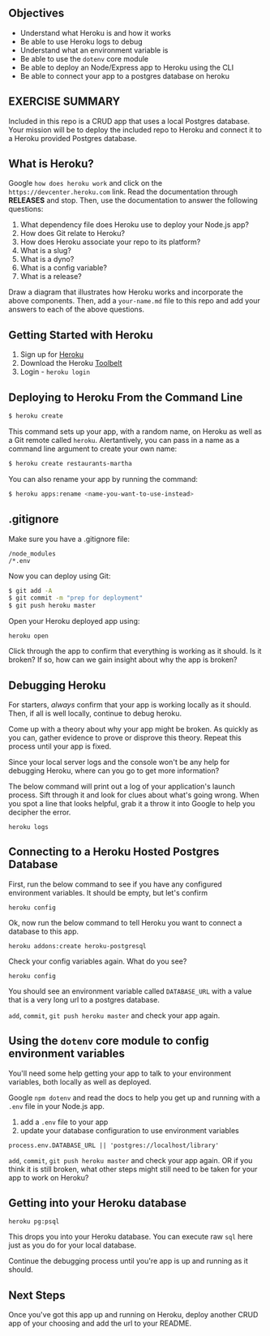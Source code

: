 ## Objectives

* Understand what Heroku is and how it works
* Be able to use Heroku logs to debug 
* Understand what an environment variable is
* Be able to use the `dotenv` core module
* Be able to deploy an Node/Express app to Heroku using the CLI
* Be able to connect your app to a postgres database on heroku

## EXERCISE SUMMARY

Included in this repo is a CRUD app that uses a local Postgres database. Your mission will be to deploy the included repo to Heroku and connect it to a Heroku provided Postgres database.

## What is Heroku?

Google `how does heroku work` and click on the `https://devcenter.heroku.com` link. Read the documentation through __RELEASES__ and stop. Then, use the documentation to answer the following questions:

1. What dependency file does Heroku use to deploy your Node.js app?
1. How does Git relate to Heroku?
1. How does Heroku associate your repo to its platform?
1. What is a slug?
1. What is a dyno?
1. What is a config variable?
1. What is a release?

Draw a diagram that illustrates how Heroku works and incorporate the above components. Then, add a `your-name.md` file to
this repo and add your answers to each of the above questions.

## Getting Started with Heroku

1. Sign up for [Heroku](https://signup.heroku.com/)
1. Download the Heroku [Toolbelt](https://toolbelt.heroku.com/)
1. Login - `heroku login`

## Deploying to Heroku From the Command Line

```sh
$ heroku create
```

This command sets up your app, with a random name, on Heroku as well as a Git remote called `heroku`. Alertantively, you can pass in a name as a command line argument to create your own name:

```sh
$ heroku create restaurants-martha
```

You can also rename your app by running the command:

```sh
$ heroku apps:rename <name-you-want-to-use-instead>
```

## .gitignore

Make sure you have a .gitignore file:

```
/node_modules
/*.env
```

Now you can deploy using Git:

```sh
$ git add -A
$ git commit -m "prep for deployment"
$ git push heroku master
```

Open your Heroku deployed app using:

```
heroku open
```

Click through the app to confirm that everything is working as it should. Is it broken? If so, how can we gain insight about why the app is broken?

## Debugging Heroku

For starters, _always_ confirm that your app is working locally as it should. Then, if all is well locally, continue to debug heroku.

Come up with a theory about why your app might be broken. As quickly as you can, gather evidence to prove or disprove this theory. Repeat this process until your app is fixed.

Since your local server logs and the console won't be any help for debugging Heroku, where can you go to get more information?

The below command will print out a log of your application's launch process. Sift through it and look for clues about what's going wrong. When you spot a line that looks helpful, grab it a throw it into Google to help you decipher the error.

```
heroku logs
```

## Connecting to a Heroku Hosted Postgres Database

First, run the below command to see if you have any configured environment variables. It should be empty, but let's confirm

```
heroku config
```
Ok, now run the below command to tell Heroku you want to connect a database to this app.

```
heroku addons:create heroku-postgresql
```

Check your config variables again. What do you see?

```
heroku config
```

You should see an environment variable called `DATABASE_URL` with a value that is a very long url to a postgres database.

`add`, `commit`, `git push heroku master` and check your app again.

## Using the `dotenv` core module to config environment variables

You'll need some help getting your app to talk to your environment variables, both locally as well as deployed.

Google `npm dotenv` and read the docs to help you get up and running with a `.env` file in your Node.js app.

1. add a `.env` file to your app
1. update your database configuration to use environment variables

```
process.env.DATABASE_URL || 'postgres://localhost/library'
```

`add`, `commit`, `git push heroku master` and check your app again. OR if you think it is still broken, what other steps might still need to be taken for your app to work on Heroku?

## Getting into your Heroku database

```
heroku pg:psql
```

This drops you into your Heroku database. You can execute raw `sql` here just as you do for your local database.

Continue the debugging process until you're app is up and running as it should.

## Next Steps

Once you've got this app up and running on Heroku, deploy another CRUD app of your choosing and add the url to your README.  
